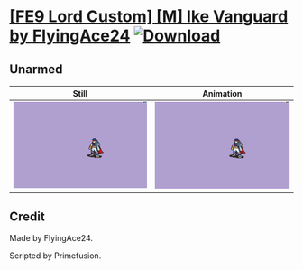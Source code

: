 # [\[FE9 Lord Custom\] \[M\] Ike Vanguard by FlyingAce24](./) [![Download](https://img.shields.io/badge/Download--red?style=social&logo=github)](https://minhaskamal.github.io/DownGit/#/home?url=https://github.com/Klokinator/FE-Repo/tree/main/Battle%20Animations%2FLords%20-%20Vanilla%20and%20Custom%2F%5BFE9%20Lord%20Custom%5D%20%5BM%5D%20Ike%20Vanguard%20by%20FlyingAce24%2F8.%20Unarmed)

## Unarmed

| Still | Animation |
| :---: | :-------: |
| ![Unarmed still](./Unarmed_000.png) | ![Unarmed](./Unarmed.gif) |

## Credit

Made by FlyingAce24.

Scripted by Primefusion.
